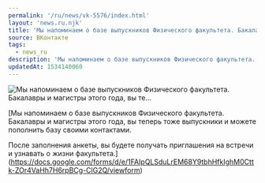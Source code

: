 ```yaml
---
permalink: '/ru/news/vk-5576/index.html'
layout: 'news.ru.njk'
title: 'Мы напоминаем о базе выпускников Физического факультета. Бакалавры и магистры этого года, вы те…'
source: ВКонтакте
tags:
  - news_ru
description: 'Мы напоминаем о базе выпускников Физического факультета. Бакалавры и магистры этого года, вы те…'
updatedAt: 1534140060
---
```

![Мы напоминаем о базе выпускников Физического факультета. Бакалавры и магистры этого года, вы те…](https://sun9-4.userapi.com/c824600/v824600944/1968a0/sk316WYD_c4.jpg)

[Мы напоминаем о базе выпускников Физического факультета. Бакалавры и магистры этого года, вы теперь тоже выпускники и можете пополнить базу своими контактами. 
 
После заполнения анкеты, вы будете получать приглашения на встречи и узнавать о жизни факультета.](https://docs.google.com/forms/d/e/1FAIpQLSduLrEM68Y9tbhHfkIghM0Cttk-ZOr4VaHh7H6rpBCg-ClG2Q/viewform)
